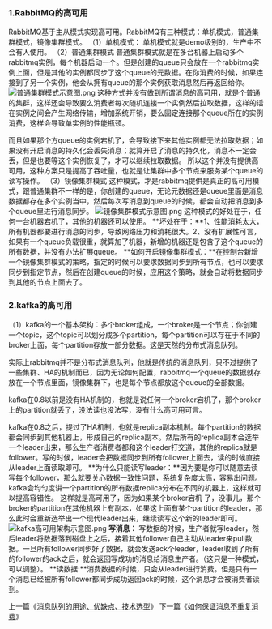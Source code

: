 ### 1.RabbitMQ的高可用
RabbitMQ基于主从模式实现高可用。RabbitMQ有三种模式：单机模式，普通集群模式，镜像集群模式。
（1）单机模式：
单机模式就是demo级别的，生产中不会有人使用。
（2）普通集群模式
普通集群模式就是在多台机器上启动多个rabbitmq实例，每个机器启动一个。但是创建的queue只会放在一个rabbitmq实例上面，但是其他的实例都同步了这个queue的元数据。在你消费的时候，如果连接到了另一个实例，他会从拥有queue的那个实例获取消息然后再返回给你。
![普通集群模式示意图.png](https://upload-images.jianshu.io/upload_images/8494967-4832d2e63865764d.png?imageMogr2/auto-orient/strip%7CimageView2/2/w/1240)
这种方式并没有做到所谓消息的高可用，就是个普通的集群，这样还会导致要么消费者每次随机连接一个实例然后拉取数据，这样的话在实例之间会产生网络传输，增加系统开销，要么固定连接那个queue所在的实例消费，这样会导致单实例的性能瓶颈。

而且如果那个方queue的实例宕机了，会导致接下来其他实例都无法拉取数据；如果没有开启消息的持久化会丢失消息；就算开启了消息的持久化，消息不一定会丢，但是也要等这个实例恢复了，才可以继续拉取数据。
所以这个并没有提供高可用，这种方案只是提高了吞吐量，也就是让集群中多个节点来服务某个queue的读写操作。
（3）镜像集群模式
这种模式，才是rabbitmq提供是真正的高可用模式，跟普通集群不一样的是，你创建的queue，无论元数据还是queue里面是消息数据都存在多个实例当中，然后每次写消息到queue的时候，都会自动把消息到多个queue里进行消息同步。
![镜像集群模式示意图.png](https://upload-images.jianshu.io/upload_images/8494967-3a4af86b205cebcf.png?imageMogr2/auto-orient/strip%7CimageView2/2/w/1240)
这种模式的好处在于，任何一台机器宕机了，其他的机器还可以使用。
**坏处在于：**1、性能消耗太大，所有机器都要进行消息的同步，导致网络压力和消耗很大。2、没有扩展性可言，如果有一个queue负载很重，就算加了机器，新增的机器还是包含了这个queue的所有数据，并没有办法扩展queue。
**如何开启镜像集群模式：**在控制台新增一个镜像集群模式的策略，指定的时候可以要求数据同步到所有节点，也可以要求同步到指定节点，然后在创建queue的时候，应用这个策略，就会自动将数据同步到其他的节点上面去了。
### 2.kafka的高可用
（1）kafka的一个基本架构：多个broker组成，一个broker是一个节点；你创建一个topic，这个topic可以划分成多个partition，每个partition可以存在于不同的broker上面，每个partition存放一部分数据。这是天然的分布式消息队列。

实际上rabbitmq并不是分布式消息队列，他就是传统的消息队列，只不过提供了一些集群、HA的机制而已，因为无论如何配置，rabbitmq一个queue的数据就存放在一个节点里面，镜像集群下，也是每个节点都放这个queue的全部数据。

kafka在0.8以前是没有HA机制的，也就是说任何一个broker宕机了，那个broker上的partition就丢了，没法读也没法写，没有什么高可用可言。

kafka在0.8之后，提过了HA机制，也就是replica副本机制。每个partition的数据都会同步到其他机器上，形成自己的replica副本。然后所有的replica副本会选举一个leader出来，那么生产者消费者都和这个leader打交道，其他的replica就是follower。写的时候，leader会把数据同步到所有follower上面去，读的时候直接从leader上面读取即可。
**为什么只能读写leader：**因为要是你可以随意去读写每个follower，那么就要关心数据一致性问题，系统复杂度太高，容易出问题。kafka会均匀度讲一个partition的所有数据replica分布在不同的机器上，这样就可以提高容错性。
这样就是高可用了，因为如果某个broker宕机 了，没事儿，那个broker的partition在其他机器上有副本，如果这上面有某个partition的leader，那么此时会重新选举出一个现代leader出来，继续读写这个新的leader即可。
![kafka高可用架构示意图.png](https://upload-images.jianshu.io/upload_images/8494967-b6ad7e86006cc8e6.png?imageMogr2/auto-orient/strip%7CimageView2/2/w/1240)
**写消息：** 写数据的时候，生产者就写leader，然后leader将数据落到磁盘上之后，接着其他follower自己主动从leader来pull数据。一旦所有follower同步好了数据，就会发送ack个leader，leader收到了所有的follower的ack之后，就会返回写成功的消息给消息生产者。（这只是一种模式，可以调整）。
**读数据:**消费数据的时候，只会从leader进行消费。但是只有一个消息已经被所有follower都同步成功返回ack的时候，这个消息才会被消费者读到。

上一篇《[消息队列的用途、优缺点、技术选型](https://www.jianshu.com/p/fdd94be6037a)》
下一篇《[如何保证消息不重复消费](https://www.jianshu.com/p/172295e2e978)》

